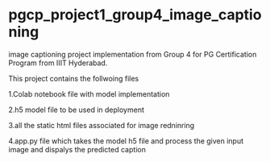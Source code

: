 # pgcp_project1_group4_image_captioning
image captioning project implementation from Group 4 for PG Certification Program from IIIT Hyderabad.

This project contains the follwoing files

1.Colab notebook file with model implementation

2.h5 model file to be used in deployment

3.all the static html files associated for image redninring

4.app.py file which takes the model h5 file and process the given input image and dispalys the predicted caption
